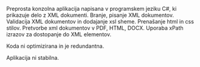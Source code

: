Preprosta konzolna aplikacija napisana v programskem jeziku C#, ki prikazuje delo z XML dokumenti.
Branje, pisanje XML dokumentov. Validacija XML dokumentov in dodajanje xsl sheme. Prenašanje html in css stilov. Pretvorbe xml dokumentov v PDF, HTML, DOCX. Uporaba xPath 
izrazov za dostopanje do XML elementov.

Koda ni optimizirana in je redundantna. 

Aplikacija ni stabilna. 

